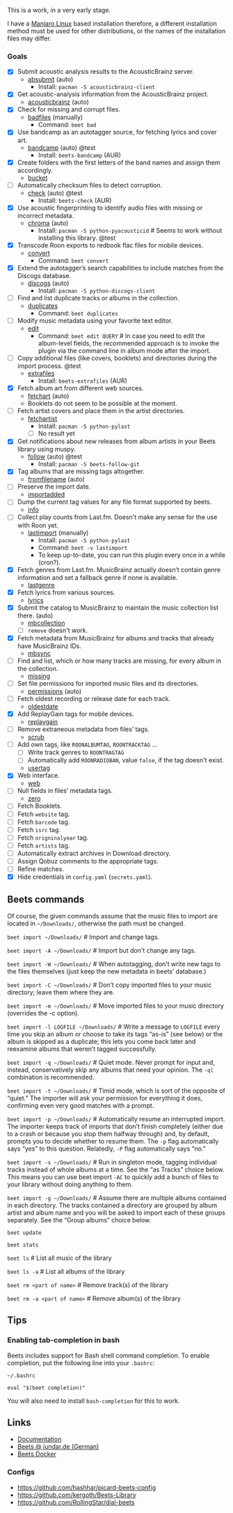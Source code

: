 This is a work, in a very early stage.

I have a [Manjaro Linux](https://manjaro.org/) based installation therefore, a different installation method must be used for other distributions, or the names of the installation files may differ.

### Goals

- [x] Submit acoustic analysis results to the AcousticBrainz server.
  * [absubmit](https://beets.readthedocs.io/en/stable/plugins/absubmit.html) (auto)
    * Install: `pacman -S acousticbrainz-client`
- [x] Get acoustic-analysis information from the AcousticBrainz project.
  * [acousticbrainz](https://beets.readthedocs.io/en/stable/plugins/acousticbrainz.html) (auto)
- [x] Check for missing and corrupt files. 
  * [badfiles](https://beets.readthedocs.io/en/stable/plugins/badfiles.html) (manually)
    * Command: `beet bad`
- [x] Use bandcamp as an autotagger source, for fetching lyrics and cover art.
  * [bandcamp](https://github.com/unrblt/beets-bandcamp) (auto) @test
    * Install: `beets-bandcamp` (AUR)
- [x] Create folders with the first letters of the band names and assign them accordingly.
  * [bucket](https://beets.readthedocs.io/en/stable/plugins/bucket.html)
- [ ] Automatically checksum files to detect corruption.
  * [check](https://github.com/geigerzaehler/beets-check) (auto) @test
    * Install: `beets-check` (AUR)
- [x] Use acoustic fingerprinting to identify audio files with missing or incorrect metadata.
  * [chroma](https://beets.readthedocs.io/en/stable/plugins/chroma.html) (auto)
    * Install: `pacman -S python-pyacousticid` # Seems to work without installing this library. @test
- [x] Transcode Roon exports to redbook flac files for mobile devices.
  * [convert](https://beets.readthedocs.io/en/stable/plugins/convert.html)
    * Command: `beet convert`
- [x] Extend the autotagger’s search capabilities to include matches from the Discogs database.
  * [discogs](https://beets.readthedocs.io/en/stable/plugins/discogs.html) (auto)
    * Install: `pacman -S python-discogs-client`
- [ ] Find and list duplicate tracks or albums in the collection.
  * [duplicates](https://beets.readthedocs.io/en/stable/plugins/duplicates.html)
    * Command: `beet duplicates`
- [ ] Modify music metadata using your favorite text editor.
  * [edit](https://beets.readthedocs.io/en/stable/plugins/edit.html)
    * Command: `beet edit QUERY` # In case you need to edit the album-level fields, the recommended approach is to invoke the plugin via the command line in album mode after the import.
- [ ] Copy additional files (like covers, booklets) and directories during the import process. @test
  * [extrafiles](https://github.com/Holzhaus/beets-extrafiles)
    * Install: `beets-extrafiles` (AUR)
- [x] Fetch album art from different web sources.
  * [fetchart](https://beets.readthedocs.io/en/stable/plugins/fetchart.html) (auto)
  * Booklets do not seem to be possible at the moment.
- [ ] Fetch artist covers and place them in the artist directories.
  * [fetchartist](https://github.com/dkanada/beets-fetchartist)
    * Install: `pacman -S python-pylast`
    - [ ] No result yet
- [x] Get notifications about new releases from album artists in your Beets library using muspy.
  * [follow](https://github.com/nolsto/beets-follow) (auto) @test
    * Install: `pacman -S beets-follow-git`
- [x] Tag albums that are missing tags altogether.
  * [fromfilename](https://beets.readthedocs.io/en/stable/plugins/fromfilename.html) (auto)
- [ ] Preserve the import date.
  * [importadded](https://beets.readthedocs.io/en/stable/plugins/importadded.html)
- [ ] Dump the current tag values for any file format supported by beets.
  * [info](https://beets.readthedocs.io/en/stable/plugins/info.html)
- [ ] Collect play counts from Last.fm. Doesn't make any sense for the use with Roon yet.
  * [lastimport](https://beets.readthedocs.io/en/stable/plugins/lastimport.html) (manually)
    * Install: `pacman -S python-pylast`
    * Command: `beet -v lastimport`
    * To keep up-to-date, you can run this plugin every once in a while (cron?).
- [x] Fetch genres from Last.fm. MusicBrainz actually doesn’t contain genre information and set a fallback genre if none is available.
  * [lastgenre](https://beets.readthedocs.io/en/stable/plugins/lastgenre.html)
- [x] Fetch lyrics from various sources.
  * [lyrics](https://beets.readthedocs.io/en/stable/plugins/lyrics.html)
- [x] Submit the catalog to MusicBrainz to maintain the music collection list there. (auto)
  * [mbcollection](https://beets.readthedocs.io/en/stable/plugins/mbcollection.html)
  - [ ] `remove` doesn't work.
- [x] Fetch metadata from MusicBrainz for albums and tracks that already have MusicBrainz IDs.
  * [mbsync](https://beets.readthedocs.io/en/stable/plugins/mbsync.html)
- [ ] Find and list, which or how many tracks are missing, for every album in the collection.
  * [missing](https://beets.readthedocs.io/en/stable/plugins/missing.html)
- [ ] Set file permissions for imported music files and its directories.
  * [permissions](https://beets.readthedocs.io/en/stable/plugins/permissions.html) (auto)
- [ ] Fetch oldest recording or release date for each track.
  * [oldestdate](https://github.com/kernitus/beets-oldestdate)
- [x] Add ReplayGain tags for mobile devices.
  * [replaygain](https://beets.readthedocs.io/en/stable/plugins/replaygain.html)
- [ ] Remove extraneous metadata from files’ tags.
  * [scrub](https://beets.readthedocs.io/en/stable/plugins/scrub.html)
- [ ] Add own tags, like `ROONALBUMTAG`, `ROONTRACKTAG` ...
  - [ ] Write track genres to `ROONTRAGTAG`
  - [ ] Automatically add `ROONRADIOBAN`, value `false`, if the tag doesn't exist.
  * [usertag](https://github.com/igordertigor/beets-usertag)
- [x] Web interface.
  * [web](https://beets.readthedocs.io/en/stable/plugins/web.html)
- [ ] Null fields in files’ metadata tags.
  * [zero](https://beets.readthedocs.io/en/stable/plugins/zero.html)
- [ ] Fetch Booklets.
- [ ] Fetch `website` tag.
- [ ] Fetch `barcode` tag.
- [ ] Fetch `isrc` tag.
- [ ] Fetch `origninalyear` tag.
- [ ] Fetch `artists` tag.
- [ ] Automatically extract archives in Download directory.
- [ ] Assign Qobuz comments to the appropriate tags.
- [ ] Refine matches.
- [x] Hide credentials in `config.yaml` (`secrets.yaml`).

## Beets commands

Of course, the given commands assume that the music files to import are located in `~/Downloads/`, otherwise the path must be changed.

`beet import ~/Downloads/` # Import and change tags.

`beet import -A ~/Downloads/` # Import but don't change any tags.

`beet import -W ~/Downloads/` # When autotagging, don’t write new tags to the files themselves (just keep the new metadata in beets’ database.)

`beet import -C ~/Downloads/` # Don’t copy imported files to your music directory; leave them where they are.

`beet import -m ~/Downloads/` # Move imported files to your music directory (overrides the -c option).

`beet import -l LOGFILE ~/Downloads/` # Write a message to `LOGFILE` every time you skip an album or choose to take its tags “as-is” (see below) or the album is skipped as a duplicate; this lets you come back later and reexamine albums that weren’t tagged successfully.

`beet import -q ~/Downloads/` # Quiet mode. Never prompt for input and, instead, conservatively skip any albums that need your opinion. The `-ql` combination is recommended.

`beet import -t ~/Downloads/` # Timid mode, which is sort of the opposite of “quiet.” The importer will ask your permission for everything it does, confirming even very good matches with a prompt.

`beet import -p ~/Downloads/` # Automatically resume an interrupted import. The importer keeps track of imports that don’t finish completely (either due to a crash or because you stop them halfway through) and, by default, prompts you to decide whether to resume them. The `-p` flag automatically says “yes” to this question. Relatedly, `-P` flag automatically says “no.”

`beet import -s ~/Downloads/` # Run in singleton mode, tagging individual tracks instead of whole albums at a time. See the “as Tracks” choice below. This means you can use beet import `-AC` to quickly add a bunch of files to your library without doing anything to them.

`beet import -g ~/Downloads/` # Assume there are multiple albums contained in each directory. The tracks contained a directory are grouped by album artist and album name and you will be asked to import each of these groups separately. See the “Group albums” choice below.



`beet update`

`beet stats`

`beet ls` # List all music of the library

`beet ls -a` # List all albums of the library

`beet rm <part of name>` # Remove track(s) of the library

`beet rm -a <part of name>` # Remove album(s) of the library

## Tips

### Enabling tab-completion in bash

Beets includes support for Bash shell command completion. To enable completion, put the following line into your `.bashrc`:

```
~/.bashrc

eval "$(beet completion)"
```

You will also need to install `bash-completion` for this to work. 

## Links

* [Documentation](https://beets.readthedocs.io)
* [Beets @ jundar.de (German)](https://jundar.de/beets-konfigurieren/)
* [Beets Docker](https://blog.linuxserver.io/2016/10/08/managing-your-music-collection-with-beets/)

### Configs

* https://github.com/hashhar/picard-beets-config
* https://github.com/kergoth/Beets-Library
* https://github.com/RollingStar/dial-beets
